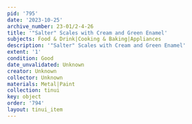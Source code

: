 ```yaml
---
pid: '795'
date: '2023-10-25'
archive_number: 23-01/2-4-26
title: '"Salter" Scales with Cream and Green Enamel'
subjects: Food & Drink|Cooking & Baking|Appliances
description: '"Salter" Scales with Cream and Green Enamel'
extent: '1'
condition: Good
date_unvalidated: Unknown
creator: Unknown
collector: Unknown
materials: Metal|Paint
collection: tinui
key: object
order: '794'
layout: tinui_item
---
```

